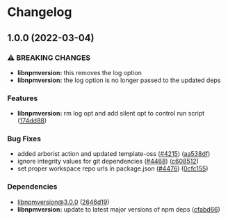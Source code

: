 # Changelog

## 1.0.0 (2022-03-04)


### ⚠ BREAKING CHANGES

* **libnpmversion:** this removes the log option
* **libnpmversion:** the log option is no longer passed to the updated deps

### Features

* **libnpmversion:** rm log opt and add silent opt to control run script ([174dd88](https://www.github.com/forking-repos/cli/commit/174dd88cba31b25461619fe796fe1d3ac34eae70))


### Bug Fixes

* added arborist action and updated template-oss ([#4215](https://www.github.com/forking-repos/cli/issues/4215)) ([aa538df](https://www.github.com/forking-repos/cli/commit/aa538df4c19f46d2e24e2635d1214176c662fcea))
* ignore integrity values for git dependencies ([#4468](https://www.github.com/forking-repos/cli/issues/4468)) ([c608512](https://www.github.com/forking-repos/cli/commit/c608512ed03ccf87dc989cec2849d14bf034513a))
* set proper workspace repo urls in package.json ([#4476](https://www.github.com/forking-repos/cli/issues/4476)) ([0cfc155](https://www.github.com/forking-repos/cli/commit/0cfc155db5f11ce23419e440111d99a63bf39754))


### Dependencies

* libnpmversion@3.0.0 ([2646d19](https://www.github.com/forking-repos/cli/commit/2646d199f26f77c4197ec0bcf30c3e452844c1ab))
* **libnpmversion:** update to latest major versions of npm deps ([cfabd66](https://www.github.com/forking-repos/cli/commit/cfabd66d31c51c159b287ae1b3470beef690fe3d))
